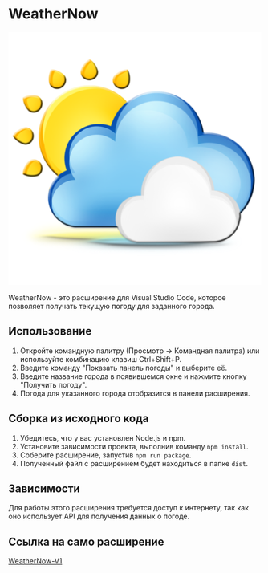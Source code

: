 # WeatherNow

![Иконка WeatherNow](images/weather-icon.png)

WeatherNow - это расширение для Visual Studio Code, которое позволяет получать текущую погоду для заданного города.

## Использование

1. Откройте командную палитру (Просмотр -> Командная палитра) или используйте комбинацию клавиш Ctrl+Shift+P.
2. Введите команду "Показать панель погоды" и выберите её.
3. Введите название города в появившемся окне и нажмите кнопку "Получить погоду".
4. Погода для указанного города отобразится в панели расширения.

## Сборка из исходного кода

1. Убедитесь, что у вас установлен Node.js и npm.
2. Установите зависимости проекта, выполнив команду `npm install`.
3. Соберите расширение, запустив `npm run package`.
4. Полученный файл с расширением будет находиться в папке `dist`.

## Зависимости

Для работы этого расширения требуется доступ к интернету, так как оно использует API для получения данных о погоде.

## Ссылка на само расширение

[WeatherNow-V1](weathernow-0.0.1.vsix)

